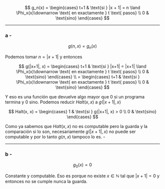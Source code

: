 $$
g_n(x) = \begin{cases}
    t+1 & \text{si } |x + 1| = n \land \Phi_x(x)\downarrow \text{ en exactamente } t \text{ pasos} \\
    0 & \text{sino}
\end{cases}
$$

--- 
### a -

$$
g(n, x) = g_n(x)
$$

Podemos tomar $n = |x + 1|$ y entonces 

$$
g(|x+1|, x) = \begin{cases}
    t+1 & \text{si } |x+1| = |x+1| \land \Phi_x(x)\downarrow \text{ en exactamente } t \text{ pasos} \\
    0 & \text{sino}
\end{cases} \\
= \begin{cases}
    t+1 & \text{si } \Phi_x(x)\downarrow \text{ en exactamente } t \text{ pasos} \\
    0 & \text{sino}
\end{cases}
$$

Y eso es una función que devuelve algo mayor que 0 si un programa termina y 0 sino. Podemos reducir $Halt(x, x)$ a $g(|x+1|, x)$

$$
Halt(x, x) = \begin{cases}
    1 & \text{si } g(|x+1|, x) > 0 \\
    0 & \text{sino}
\end{cases}
$$

Como ya sabemos que $Halt(x, x)$ no es computable pero la guarda y la comparación si lo son, necesariamente $g(|x+1|, x)$ no puede ser computable y por lo tanto $g(n, x)$ tampoco lo es. $\square$

---
### b - 

$$
g_0(x) = 0
$$

Constante y computable. Eso es porque no existe $x \in \mathbb{N}$ tal que $|x + 1| = 0$ y entonces no se cumple nunca la guarda.